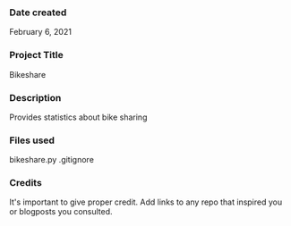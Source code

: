 ### Date created
February 6, 2021

### Project Title
Bikeshare

### Description
Provides statistics about bike sharing

### Files used
bikeshare.py
.gitignore

### Credits
It's important to give proper credit. Add links to any repo that inspired you or blogposts you consulted.

